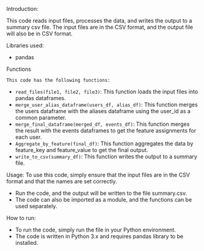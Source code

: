 Introduction:

This code reads input files, processes the data, and writes the output to a summary csv file. The input files are in the CSV format, and the output file will also be in CSV format.

Libraries used:
* pandas

Functions

    This code has the following functions:
* `read_files(file1, file2, file3)`: This function loads the input files into pandas dataframes.
* `merge_user_alias_dataframe(users_df, alias_df)`: This function merges the users dataframe with the aliases dataframe using the user_id as a common parameter.
* `merge_final_dataframe(merged_df, events_df)`: This function merges the result with the events dataframes to get the feature assignments for each user.
* `Aggregate_by_feature(final_df)`: This function aggregates the data by feature_key and feature_value to get the final output.
* `write_to_csv(summary_df)`: This function writes the output to a summary file.

Usage:
    To use this code, simply ensure that the input files are in the CSV format and that the names are set correctly.
* Run the code, and the output will be written to the file summary.csv.
* The code can also be imported as a module, and the functions can be used separately.

How to run:
* To run the code, simply run the file in your Python environment.
* The code is written in Python 3.x and requires pandas library to be installed.
